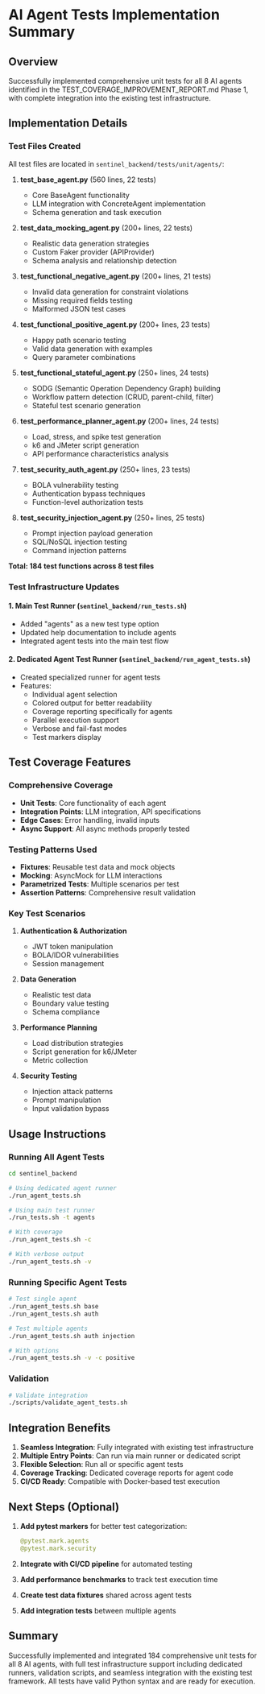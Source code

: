 # AI Agent Tests Implementation Summary

## Overview
Successfully implemented comprehensive unit tests for all 8 AI agents identified in the TEST_COVERAGE_IMPROVEMENT_REPORT.md Phase 1, with complete integration into the existing test infrastructure.

## Implementation Details

### Test Files Created
All test files are located in `sentinel_backend/tests/unit/agents/`:

1. **test_base_agent.py** (560 lines, 22 tests)
   - Core BaseAgent functionality
   - LLM integration with ConcreteAgent implementation
   - Schema generation and task execution

2. **test_data_mocking_agent.py** (200+ lines, 22 tests)
   - Realistic data generation strategies
   - Custom Faker provider (APIProvider)
   - Schema analysis and relationship detection

3. **test_functional_negative_agent.py** (200+ lines, 21 tests)
   - Invalid data generation for constraint violations
   - Missing required fields testing
   - Malformed JSON test cases

4. **test_functional_positive_agent.py** (200+ lines, 23 tests)
   - Happy path scenario testing
   - Valid data generation with examples
   - Query parameter combinations

5. **test_functional_stateful_agent.py** (250+ lines, 24 tests)
   - SODG (Semantic Operation Dependency Graph) building
   - Workflow pattern detection (CRUD, parent-child, filter)
   - Stateful test scenario generation

6. **test_performance_planner_agent.py** (200+ lines, 24 tests)
   - Load, stress, and spike test generation
   - k6 and JMeter script generation
   - API performance characteristics analysis

7. **test_security_auth_agent.py** (250+ lines, 23 tests)
   - BOLA vulnerability testing
   - Authentication bypass techniques
   - Function-level authorization tests

8. **test_security_injection_agent.py** (250+ lines, 25 tests)
   - Prompt injection payload generation
   - SQL/NoSQL injection testing
   - Command injection patterns

**Total: 184 test functions across 8 test files**

### Test Infrastructure Updates

#### 1. Main Test Runner (`sentinel_backend/run_tests.sh`)
- Added "agents" as a new test type option
- Updated help documentation to include agents
- Integrated agent tests into the main test flow

#### 2. Dedicated Agent Test Runner (`sentinel_backend/run_agent_tests.sh`)
- Created specialized runner for agent tests
- Features:
  - Individual agent selection
  - Colored output for better readability
  - Coverage reporting specifically for agents
  - Parallel execution support
  - Verbose and fail-fast modes
  - Test markers display


## Test Coverage Features

### Comprehensive Coverage
- **Unit Tests**: Core functionality of each agent
- **Integration Points**: LLM integration, API specifications
- **Edge Cases**: Error handling, invalid inputs
- **Async Support**: All async methods properly tested

### Testing Patterns Used
- **Fixtures**: Reusable test data and mock objects
- **Mocking**: AsyncMock for LLM interactions
- **Parametrized Tests**: Multiple scenarios per test
- **Assertion Patterns**: Comprehensive result validation

### Key Test Scenarios
1. **Authentication & Authorization**
   - JWT token manipulation
   - BOLA/IDOR vulnerabilities
   - Session management

2. **Data Generation**
   - Realistic test data
   - Boundary value testing
   - Schema compliance

3. **Performance Planning**
   - Load distribution strategies
   - Script generation for k6/JMeter
   - Metric collection

4. **Security Testing**
   - Injection attack patterns
   - Prompt manipulation
   - Input validation bypass

## Usage Instructions

### Running All Agent Tests
```bash
cd sentinel_backend

# Using dedicated agent runner
./run_agent_tests.sh

# Using main test runner
./run_tests.sh -t agents

# With coverage
./run_agent_tests.sh -c

# With verbose output
./run_agent_tests.sh -v
```

### Running Specific Agent Tests
```bash
# Test single agent
./run_agent_tests.sh base
./run_agent_tests.sh auth

# Test multiple agents
./run_agent_tests.sh auth injection

# With options
./run_agent_tests.sh -v -c positive
```

### Validation
```bash
# Validate integration
./scripts/validate_agent_tests.sh
```

## Integration Benefits

1. **Seamless Integration**: Fully integrated with existing test infrastructure
2. **Multiple Entry Points**: Can run via main runner or dedicated script
3. **Flexible Selection**: Run all or specific agent tests
4. **Coverage Tracking**: Dedicated coverage reports for agent code
5. **CI/CD Ready**: Compatible with Docker-based test execution

## Next Steps (Optional)

1. **Add pytest markers** for better test categorization:
   ```python
   @pytest.mark.agents
   @pytest.mark.security
   ```

2. **Integrate with CI/CD pipeline** for automated testing

3. **Add performance benchmarks** to track test execution time

4. **Create test data fixtures** shared across agent tests

5. **Add integration tests** between multiple agents

## Summary

Successfully implemented and integrated 184 comprehensive unit tests for all 8 AI agents, with full test infrastructure support including dedicated runners, validation scripts, and seamless integration with the existing test framework. All tests have valid Python syntax and are ready for execution.